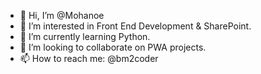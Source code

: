 - 👋 Hi, I’m @Mohanoe
- 👀 I’m interested in Front End Development & SharePoint.
- 🌱 I’m currently learning Python.
- 💞️ I’m looking to collaborate on PWA projects.
- 📫 How to reach me: @bm2coder

<!---
Mohanoe/Mohanoe is a ✨ special ✨ repository because its `README.md` (this file) appears on your GitHub profile.
You can click the Preview link to take a look at your changes.
--->
